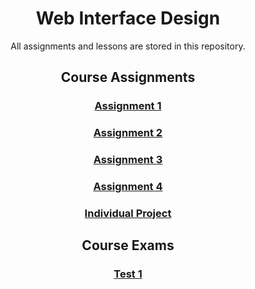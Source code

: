 <div align="center">

  <h1>Web Interface Design</h1>
  <p>All assignments and lessons are stored in this repository.</p>

  <h2>Course Assignments</h2>
  <h3><a href="Assignment01">Assignment 1</a></h3>
  <h3><a href="Assignment02">Assignment 2</a></h3>
  <h3><a href="Assignment03">Assignment 3</a></h3>
  <h3><a href="Assignment04">Assignment 4</a></h3>
  <h3><a href="Individual-Project">Individual Project</a></h3>

  <h2>Course Exams</h2>
  <h3><a href="Test01">Test 1</a></h3>

</div>
